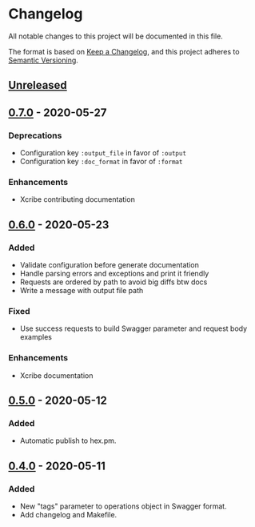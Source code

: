 # Changelog

All notable changes to this project will be documented in this file.

The format is based on [Keep a Changelog](https://keepachangelog.com/en/1.0.0/),
and this project adheres to [Semantic Versioning](https://semver.org/spec/v2.0.0.html).

## [Unreleased]

## [0.7.0] - 2020-05-27

### Deprecations

- Configuration key `:output_file` in favor of `:output`
- Configuration key `:doc_format` in favor of `:format`

### Enhancements

-   Xcribe contributing documentation

## [0.6.0] - 2020-05-23

### Added

-   Validate configuration before generate documentation
-   Handle parsing errors and exceptions and print it friendly
-   Requests are ordered by path to avoid big diffs btw docs
-   Write a message with output file path

### Fixed

-   Use success requests to build Swagger parameter and request body examples

### Enhancements

-   Xcribe documentation

## [0.5.0] - 2020-05-12

### Added

-   Automatic publish to hex.pm.

## [0.4.0] - 2020-05-11

### Added

-   New "tags" parameter to operations object in Swagger format.
-   Add changelog and Makefile.

[Unreleased]: https://github.com/brainn-co/xcribe/compa...master
[0.7.0]: https://github.com/brainn-co/xcribe/compare/0.6.0...0.7.0

[0.6.0]: https://github.com/brainn-co/xcribe/compare/0.5.0...0.6.0

[0.5.0]: https://github.com/brainn-co/xcribe/compare/0.4.0...0.5.0

[0.4.0]: https://github.com/brainn-co/xcribe/compare/0.3.0...0.4.0
